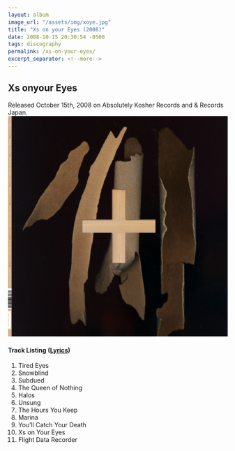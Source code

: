 ```yaml
---
layout: album
image_url: "/assets/img/xoye.jpg"
title: "Xs on your Eyes (2008)"
date: 2008-10-15 20:30:54 -0500
tags: discography
permalink: /xs-on-your-eyes/
excerpt_separator: <!--more-->
---
```


<!--more-->

## Xs onyour Eyes

<div id="release-info">
    Released October 15th, 2008 on Absolutely Kosher Records and & Records Japan.
</div>

<div id="container">
    <div id="artwork">
        <a href="/assets/img/xoye.jpg" alt="Full res version"><img src="/assets/img/xoye.jpg"/></a>
    </div>
    <div id="tracklist">
        <h4>Track Listing (<a href="/lyrics/#xs-on-your-eyes-album">Lyrics</a>)</h4>
        <ol>
            <li>Tired Eyes</li>
            <li>Snowblind</li>
            <li>Subdued</li>
            <li>The Queen of Nothing</li>
            <li>Halos</li>
            <li>Unsung</li>
            <li>The Hours You Keep</li>
            <li>Marina</li>
            <li>You’ll Catch Your Death</li>
            <li>Xs on Your Eyes</li>
            <li>Flight Data Recorder</li>
        </ol>
    </div>
</div>
